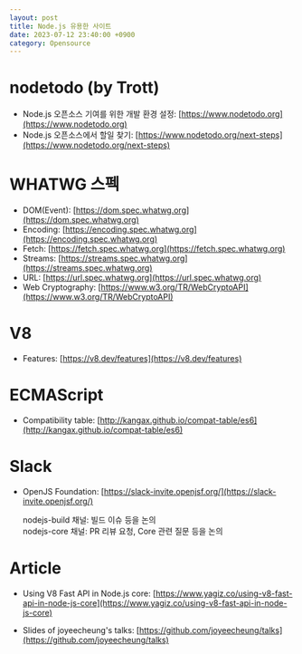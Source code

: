 ```yaml
---
layout: post
title: Node.js 유용한 사이트
date: 2023-07-12 23:40:00 +0900
category: Opensource
---
```


# nodetodo (by Trott)

* Node.js 오픈소스 기여를 위한 개발 환경 설정: [https://www.nodetodo.org](https://www.nodetodo.org)
* Node.js 오픈소스에서 할일 찾기: [https://www.nodetodo.org/next-steps](https://www.nodetodo.org/next-steps)

# WHATWG 스펙

* DOM(Event): [https://dom.spec.whatwg.org](https://dom.spec.whatwg.org)
* Encoding: [https://encoding.spec.whatwg.org](https://encoding.spec.whatwg.org)
* Fetch: [https://fetch.spec.whatwg.org](https://fetch.spec.whatwg.org)
* Streams: [https://streams.spec.whatwg.org](https://streams.spec.whatwg.org)
* URL: [https://url.spec.whatwg.org](https://url.spec.whatwg.org)
* Web Cryptography: [https://www.w3.org/TR/WebCryptoAPI](https://www.w3.org/TR/WebCryptoAPI)

# V8

* Features: [https://v8.dev/features](https://v8.dev/features)

# ECMAScript

* Compatibility table: [http://kangax.github.io/compat-table/es6](http://kangax.github.io/compat-table/es6)

# Slack

* OpenJS Foundation: [https://slack-invite.openjsf.org/](https://slack-invite.openjsf.org/)

   nodejs-build 채널: 빌드 이슈 등을 논의  
   nodejs-core 채널: PR 리뷰 요청, Core 관련 질문 등을 논의

# Article

* Using V8 Fast API in Node.js core: [https://www.yagiz.co/using-v8-fast-api-in-node-js-core](https://www.yagiz.co/using-v8-fast-api-in-node-js-core)

* Slides of joyeecheung's talks: [https://github.com/joyeecheung/talks](https://github.com/joyeecheung/talks)

